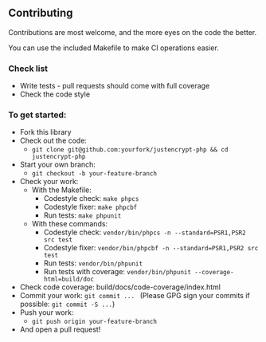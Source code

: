 
## Contributing

 Contributions are most welcome, and the more eyes on the code the better.

 You can use the included Makefile to make CI operations easier. 

### Check list
  * Write tests - pull requests should come with full coverage
  * Check the code style

### To get started:
  * Fork this library
  * Check out the code:
    - `git clone git@github.com:yourfork/justencrypt-php && cd justencrypt-php`
  * Start your own branch:
    - `git checkout -b your-feature-branch`
  * Check your work:
    - With the Makefile:
        - Codestyle check: `make phpcs`
        - Codestyle fixer: `make phpcbf`
        - Run tests: `make phpunit`
    - With these commands:
        - Codestyle check: `vendor/bin/phpcs -n --standard=PSR1,PSR2 src test`
        - Codestyle fixer: `vendor/bin/phpcbf -n --standard=PSR1,PSR2 src test`
        - Run tests: `vendor/bin/phpunit`
        - Run tests with coverage: `vendor/bin/phpunit --coverage-html=build/doc`
  * Check code coverage: build/docs/code-coverage/index.html
  * Commit your work: `git commit ... ` (Please GPG sign your commits if possible: `git commit -S ...`)
  * Push your work:
    - `git push origin your-feature-branch`
  * And open a pull request!

